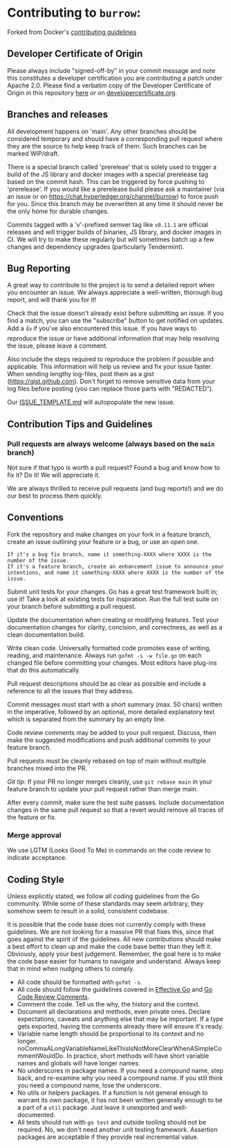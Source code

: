 # Contributing to `burrow`:
Forked from Docker's [contributing guidelines](https://github.com/docker/docker/blob/main/CONTRIBUTING.md)

## Developer Certificate of Origin

Please always include "signed-off-by" in your commit message and note this constitutes a developer certification you are contributing a patch under Apache 2.0.  Please find a verbatim copy of the Developer Certificate of Origin in this repository [here](.github/DEVELOPER_CERTIFICATE_OF_ORIGIN.md) or on [developercertificate.org](https://developercertificate.org/).

## Branches and releases

All development happens on 'main'. Any other branches should be considered temporary and should have a corresponding pull request where they are the source to help keep track of them. Such branches can be marked WIP/draft.

There is a special branch called 'prereleae' that is solely used to trigger a build of the JS library and docker images with a special prerelease tag based on the commit hash. This can be triggered by force pushing to 'prerelease'. If you would like a prerelease build please ask a maintainer (via an issue or on https://chat.hyperledger.org/channel/burrow) to force push for you. Since this branch may be overwritten at any time it should never be the only home for durable changes.

Commits tagged with a 'v'-prefixed semver tag like `v0.11.1` are official releases and will trigger builds of binaries, JS library, and docker images in CI. We will try to make these regularly but will sometimes batch up a few changes and dependency upgrades (particularly Tendermint).

## Bug Reporting

A great way to contribute to the project is to send a detailed report when you encounter an issue. We always appreciate a well-written, thorough bug report, and will thank you for it!

Check that the issue doesn't already exist before submitting an issue. If you find a match, you can use the "subscribe" button to get notified on updates. Add a :+1: if you've also encountered this issue. If you have ways to reproduce the issue or have additional information that may help resolving the issue, please leave a comment.

Also include the steps required to reproduce the problem if possible and applicable. This information will help us review and fix your issue faster. When sending lengthy log-files, post them as a gist (https://gist.github.com). Don't forget to remove sensitive data from your log files before posting (you can replace those parts with "REDACTED").

Our [ISSUE_TEMPLATE.md](ISSUE_TEMPLATE.md) will autopopulate the new issue.

## Contribution Tips and Guidelines

### Pull requests are always welcome (always based on the `main` branch)

Not sure if that typo is worth a pull request? Found a bug and know how to fix it? Do it! We will appreciate it.

We are always thrilled to receive pull requests (and bug reports!) and we do our best to process them quickly. 

## Conventions

Fork the repository and make changes on your fork in a feature branch, create an issue outlining your feature or a bug, or use an open one.

    If it's a bug fix branch, name it something-XXXX where XXXX is the number of the issue.
    If it's a feature branch, create an enhancement issue to announce your intentions, and name it something-XXXX where XXXX is the number of the issue.

Submit unit tests for your changes. Go has a great test framework built in; use it! Take a look at existing tests for inspiration. Run the full test suite on your branch before submitting a pull request.

Update the documentation when creating or modifying features. Test your documentation changes for clarity, concision, and correctness, as well as a clean documentation build. 

Write clean code. Universally formatted code promotes ease of writing, reading, and maintenance. Always run `gofmt -s -w file.go` on each changed file before committing your changes. Most editors have plug-ins that do this automatically.

Pull request descriptions should be as clear as possible and include a reference to all the issues that they address.

Commit messages must start with a short summary (max. 50 chars) written in the imperative, followed by an optional, more detailed explanatory text which is separated from the summary by an empty line.

Code review comments may be added to your pull request. Discuss, then make the suggested modifications and push additional commits to your feature branch. 

Pull requests must be cleanly rebased on top of main without multiple branches mixed into the PR.

*Git tip:* If your PR no longer merges cleanly, use `git rebase main` in your feature branch to update your pull request rather than merge main.

After every commit, make sure the test suite passes. Include documentation changes in the same pull request so that a revert would remove all traces of the feature or fix.

### Merge approval

We use LGTM (Looks Good To Me) in commands on the code review to indicate acceptance. 

## Coding Style

Unless explicitly stated, we follow all coding guidelines from the Go community. While some of these standards may seem arbitrary, they somehow seem to result in a solid, consistent codebase.

It is possible that the code base does not currently comply with these guidelines. We are not looking for a massive PR that fixes this, since that goes against the spirit of the guidelines. All new contributions should make a best effort to clean up and make the code base better than they left it. Obviously, apply your best judgement. Remember, the goal here is to make the code base easier for humans to navigate and understand. Always keep that in mind when nudging others to comply.

* All code should be formatted with `gofmt -s`.
* All code should follow the guidelines covered in [Effective Go](https://golang.org/doc/effective_go.html) and [Go Code Review Comments](https://github.com/golang/go/wiki/CodeReviewComments).
* Comment the code. Tell us the why, the history and the context.
* Document all declarations and methods, even private ones. Declare expectations, caveats and anything else that may be important. If a type gets exported, having the comments already there will ensure it's ready.
* Variable name length should be proportional to its context and no longer. noCommaALongVariableNameLikeThisIsNotMoreClearWhenASimpleCommentWouldDo. In practice, short methods will have short variable names and globals will have longer names.
* No underscores in package names. If you need a compound name, step back, and re-examine why you need a compound name. If you still think you need a compound name, lose the underscore.
* No utils or helpers packages. If a function is not general enough to warrant its own package, it has not been written generally enough to be a part of a `util` package. Just leave it unexported and well-documented.
* All tests should run with `go test` and outside tooling should not be required. No, we don't need another unit testing framework. Assertion packages are acceptable if they provide real incremental value.
